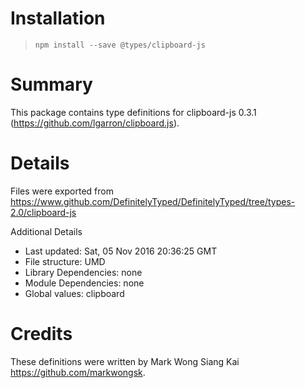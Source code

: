 # Installation
> `npm install --save @types/clipboard-js`

# Summary
This package contains type definitions for clipboard-js 0.3.1 (https://github.com/lgarron/clipboard.js).

# Details
Files were exported from https://www.github.com/DefinitelyTyped/DefinitelyTyped/tree/types-2.0/clipboard-js

Additional Details
 * Last updated: Sat, 05 Nov 2016 20:36:25 GMT
 * File structure: UMD
 * Library Dependencies: none
 * Module Dependencies: none
 * Global values: clipboard

# Credits
These definitions were written by Mark Wong Siang Kai <https://github.com/markwongsk>.
